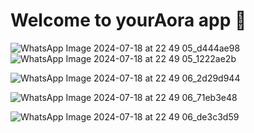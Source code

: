 # Welcome to yourAora app 👋

![WhatsApp Image 2024-07-18 at 22 49 05_d444ae98](https://github.com/user-attachments/assets/f8ff145f-d5f8-4a65-b026-8eeea5407305)   ![WhatsApp Image 2024-07-18 at 22 49 05_1222ae2b](https://github.com/user-attachments/assets/bac656dd-d0d6-4425-86ee-8d892edd7c24)

![WhatsApp Image 2024-07-18 at 22 49 06_2d29d944](https://github.com/user-attachments/assets/1c898fd6-734d-48b0-9a84-0e82089e4a61)

![WhatsApp Image 2024-07-18 at 22 49 06_71eb3e48](https://github.com/user-attachments/assets/071285bb-2027-4765-88ff-69ebf1e72a08)

![WhatsApp Image 2024-07-18 at 22 49 06_de3c3d59](https://github.com/user-attachments/assets/53b32cea-679d-4eac-a962-38ca31c24682)
